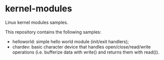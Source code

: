 # kernel-modules
Linux kernel modules samples.

This repository contains the following samples:

* helloworld: simple hello world module (init/exit handlers);
* chardev: basic character device that handles open/close/read/write operations
  (i.e. bufferize data with write() and returns them with read()).

